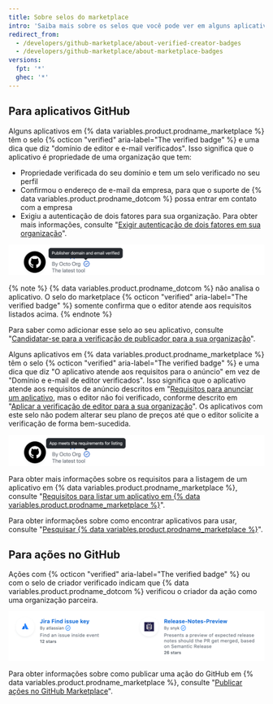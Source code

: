 ```yaml
---
title: Sobre selos do marketplace
intro: 'Saiba mais sobre os selos que você pode ver em alguns aplicativos e anúncios de ações em {% data variables.product.prodname_marketplace %}.'
redirect_from:
  - /developers/github-marketplace/about-verified-creator-badges
  - /developers/github-marketplace/about-marketplace-badges
versions:
  fpt: '*'
  ghec: '*'
---
```


## Para aplicativos GitHub

Alguns aplicativos em {% data variables.product.prodname_marketplace %} têm o selo {% octicon "verified" aria-label="The verified badge" %} e uma dica que diz "domínio de editor e e-mail verificados". Isso significa que o aplicativo é propriedade de uma organização que tem:

- Propriedade verificada do seu domínio e tem um selo verificado no seu perfil
- Confirmou o endereço de e-mail da empresa, para que o suporte de {% data variables.product.prodname_dotcom %} possa entrar em contato com a empresa
- Exigiu a autenticação de dois fatores para sua organização. Para obter mais informações, consulte "[Exigir autenticação de dois fatores em sua organização](/organizations/keeping-your-organization-secure/requiring-two-factor-authentication-in-your-organization)".

![Selo do Marketplace para Aplicativos GitHub](/assets/images/marketplace/apps-with-verified-publisher-badge-tooltip.png)

{% note %}
{% data variables.product.prodname_dotcom %} não analisa o aplicativo. O selo do marketplace {% octicon "verified" aria-label="The verified badge" %} somente confirma que o editor atende aos requisitos listados acima.
{% endnote %}

Para saber como adicionar esse selo ao seu aplicativo, consulte "[Candidatar-se para a verificação de publicador para a sua organização](/developers/github-marketplace/applying-for-publisher-verification-for-your-organization)".

Alguns aplicativos em {% data variables.product.prodname_marketplace %} têm o selo {% octicon "verified" aria-label="The verified badge" %} e uma dica que diz "O aplicativo atende aos requisitos para o anúncio" em vez de "Domínio e e-mail de editor verificados". Isso significa que o aplicativo atende aos requisitos de anúncio descritos em "[Requisitos para anunciar um aplicativo](/developers/github-marketplace/requirements-for-listing-an-app), mas o editor não foi verificado, conforme descrito em "[Aplicar a verificação de editor para a sua organização](/developers/github-marketplace/applying-for-publisher-verification-for-your-organization)". Os aplicativos com este selo não podem alterar seu plano de preços até que o editor solicite a verificação de forma bem-sucedida.

![Selo do Marketplace para Aplicativos GitHub](/assets/images/marketplace/apps-with-unverified-publisher-badge-tooltip.png)

Para obter mais informações sobre os requisitos para a listagem de um aplicativo em {% data variables.product.prodname_marketplace %}, consulte "[Requisitos para listar um aplicativo em {% data variables.product.prodname_marketplace %}](/marketplace/getting-started/requirements-for-listing-an-app-on-github-marketplace/)".

Para obter informações sobre como encontrar aplicativos para usar, consulte "[Pesquisar {% data variables.product.prodname_marketplace %}](/search-github/searching-on-github/searching-github-marketplace)".

## Para ações no GitHub

Ações com {% octicon "verified" aria-label="The verified badge" %} ou com o selo de criador verificado indicam que {% data variables.product.prodname_dotcom %} verificou o criador da ação como uma organização parceira.

![Selo de criador verificada para o GitHub Actions](/assets/images/marketplace/verified-creator-badge-for-actions.png)

Para obter informações sobre como publicar uma ação do GitHub em {% data variables.product.prodname_marketplace %}, consulte "[Publicar ações no GitHub Marketplace](/actions/creating-actions/publishing-actions-in-github-marketplace)".
